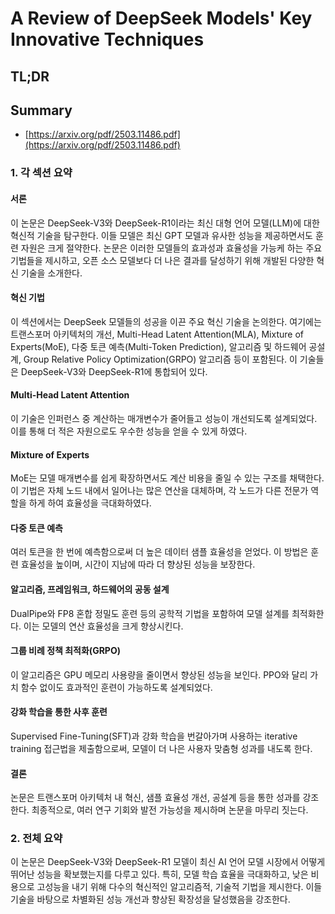# A Review of DeepSeek Models' Key Innovative Techniques
## TL;DR
## Summary
- [https://arxiv.org/pdf/2503.11486.pdf](https://arxiv.org/pdf/2503.11486.pdf)

### 1. 각 섹션 요약

#### 서론
이 논문은 DeepSeek-V3와 DeepSeek-R1이라는 최신 대형 언어 모델(LLM)에 대한 혁신적 기술을 탐구한다. 이들 모델은 최신 GPT 모델과 유사한 성능을 제공하면서도 훈련 자원은 크게 절약한다. 논문은 이러한 모델들의 효과성과 효율성을 가능케 하는 주요 기법들을 제시하고, 오픈 소스 모델보다 더 나은 결과를 달성하기 위해 개발된 다양한 혁신 기술을 소개한다.

#### 혁신 기법
이 섹션에서는 DeepSeek 모델들의 성공을 이끈 주요 혁신 기술을 논의한다. 여기에는 트랜스포머 아키텍처의 개선, Multi-Head Latent Attention(MLA), Mixture of Experts(MoE), 다중 토큰 예측(Multi-Token Prediction), 알고리즘 및 하드웨어 공설계, Group Relative Policy Optimization(GRPO) 알고리즘 등이 포함된다. 이 기술들은 DeepSeek-V3와 DeepSeek-R1에 통합되어 있다.

#### Multi-Head Latent Attention
이 기술은 인퍼런스 중 계산하는 매개변수가 줄어들고 성능이 개선되도록 설계되었다. 이를 통해 더 적은 자원으로도 우수한 성능을 얻을 수 있게 하였다.

#### Mixture of Experts
MoE는 모델 매개변수를 쉽게 확장하면서도 계산 비용을 줄일 수 있는 구조를 채택한다. 이 기법은 자체 노드 내에서 일어나는 많은 연산을 대체하며, 각 노드가 다른 전문가 역할을 하게 하여 효율성을 극대화하였다.

#### 다중 토큰 예측
여러 토큰을 한 번에 예측함으로써 더 높은 데이터 샘플 효율성을 얻었다. 이 방법은 훈련 효율성을 높이며, 시간이 지남에 따라 더 향상된 성능을 보장한다.

#### 알고리즘, 프레임워크, 하드웨어의 공동 설계
DualPipe와 FP8 혼합 정밀도 훈련 등의 공학적 기법을 포함하여 모델 설계를 최적화한다. 이는 모델의 연산 효율성을 크게 향상시킨다.

#### 그룹 비례 정책 최적화(GRPO)
이 알고리즘은 GPU 메모리 사용량을 줄이면서 향상된 성능을 보인다. PPO와 달리 가치 함수 없이도 효과적인 훈련이 가능하도록 설계되었다.

#### 강화 학습을 통한 사후 훈련
Supervised Fine-Tuning(SFT)과 강화 학습을 번갈아가며 사용하는 iterative training 접근법을 제출함으로써, 모델이 더 나은 사용자 맞춤형 성과를 내도록 한다.

#### 결론
논문은 트랜스포머 아키텍처 내 혁신, 샘플 효율성 개선, 공설계 등을 통한 성과를 강조한다. 최종적으로, 여러 연구 기회와 발전 가능성을 제시하며 논문을 마무리 짓는다.

### 2. 전체 요약
이 논문은 DeepSeek-V3와 DeepSeek-R1 모델이 최신 AI 언어 모델 시장에서 어떻게 뛰어난 성능을 확보했는지를 다루고 있다. 특히, 모델 학습 효율을 극대화하고, 낮은 비용으로 고성능을 내기 위해 다수의 혁신적인 알고리즘적, 기술적 기법을 제시한다. 이들 기술을 바탕으로 차별화된 성능 개선과 향상된 확장성을 달성했음을 강조한다.